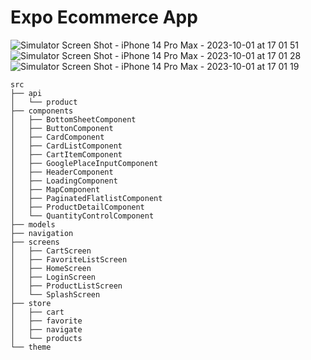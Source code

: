 # Expo Ecommerce App

![Simulator Screen Shot - iPhone 14 Pro Max - 2023-10-01 at 17 01 51](https://github.com/senaerbek/TestCase/assets/36725302/a0395c33-e4d8-4a92-a1dc-8ecce45c005c)
![Simulator Screen Shot - iPhone 14 Pro Max - 2023-10-01 at 17 01 28](https://github.com/senaerbek/TestCase/assets/36725302/759a822f-cc84-4cf6-a37c-f03c489694a9)
![Simulator Screen Shot - iPhone 14 Pro Max - 2023-10-01 at 17 01 19](https://github.com/senaerbek/TestCase/assets/36725302/f1bdd1fc-2a12-43b3-9b41-85b6d14cc350)

```
src
├── api
│   └── product
├── components
│   ├── BottomSheetComponent
│   ├── ButtonComponent
│   ├── CardComponent
│   ├── CardListComponent
│   ├── CartItemComponent
│   ├── GooglePlaceInputComponent
│   ├── HeaderComponent
│   ├── LoadingComponent
│   ├── MapComponent
│   ├── PaginatedFlatlistComponent
│   ├── ProductDetailComponent
│   └── QuantityControlComponent
├── models
├── navigation
├── screens
│   ├── CartScreen
│   ├── FavoriteListScreen
│   ├── HomeScreen
│   ├── LoginScreen
│   ├── ProductListScreen
│   └── SplashScreen
├── store
│   ├── cart
│   ├── favorite
│   ├── navigate
│   └── products
└── theme
```

